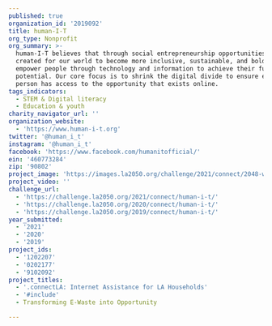 ```yaml
---
published: true
organization_id: '2019092'
title: human-I-T
org_type: Nonprofit
org_summary: >-
  human-I-T believes that through social entrepreneurship opportunities are
  created for our world to become more inclusive, sustainable, and bold. We
  empower people through technology and information to achieve their full
  potential. Our core focus is to shrink the digital divide to ensure every
  person has access to the opportunity that exists online.
tags_indicators:
  - STEM & Digital literacy
  - Education & youth
charity_navigator_url: ''
organization_website:
  - 'https://www.human-i-t.org'
twitter: '@human_i_t'
instagram: '@human_i_t'
facebook: 'https://www.facebook.com/humanitofficial/'
ein: '460773284'
zip: '90802'
project_image: 'https://images.la2050.org/challenge/2021/connect/2048-wide/human-i-t.jpg'
project_video: ''
challenge_url:
  - 'https://challenge.la2050.org/2021/connect/human-i-t/'
  - 'https://challenge.la2050.org/2020/connect/human-i-t/'
  - 'https://challenge.la2050.org/2019/connect/human-i-t/'
year_submitted:
  - '2021'
  - '2020'
  - '2019'
project_ids:
  - '1202207'
  - '0202177'
  - '9102092'
project_titles:
  - '.connectLA: Internet Assistance for LA Households'
  - '#include'
  - Transforming E-Waste into Opportunity

---
```

